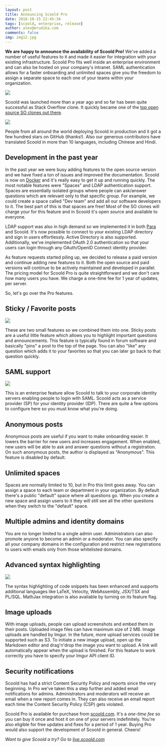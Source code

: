 ```yaml
---
layout: post
title: Announcing Scoold Pro
date: 2018-10-15 22:45:34
tags: [scoold, enterprise, release]
author: alex@erudika.com
comments: false
img: img12.jpg
---
```


**We are happy to announce the availability of Scoold Pro!** We've added a number of useful features to it and made it easier for integration with your existing infrastructure. Scoold Pro fits well inside an enterprise environment and can also be hosted on your company's intranet. SAML authentication allows for a faster onboarding and unlimited spaces give you the freedom to assign a separate space to each one of your teams within your organization.

<!-- more -->

![](https://erudika.com/assets/img/blogpost_media10.png)

Scoold was launched more than a year ago and so far has been quite successful as Stack Overflow clone. It quickly became one of the [top open source SO clones out there](https://meta.stackexchange.com/questions/2267/stack-exchange-clones). 

![](https://erudika.com/assets/img/pro_i18n.png)

People from all around the world deploying Scoold in production and it got a few hundred stars on GitHub (thanks!). Also our generous contributors have translated Scoold in more than 10 languages, including Chinese and Hindi.

## Development in the past year

In the past year we were busy adding features to the open source version and we have fixed a ton of issues and improved the documentation. Scoold is now on [Docker](https://hub.docker.com/r/erudikaltd/scoold/) and it's really easy to get it up and running quickly. The most notable features were "Spaces" and LDAP authentication support. Spaces are essentially isolated groups where people can ask/answer questions which are relevant only to that specific group. For example, we could create a space called "Dev team" and add all our software developers to it. The best part of this is that spaces are free! Most of the SO clones will charge your for this feature and in Scoold it's open source and available to everyone.  

LDAP support was also in high demand so we implemented it in both [Para](https://paraio.org) and Scoold. It's now possible to connect to your existing LDAP directory and sign in users effortlessly. Active Directory is also supported. Additionally, we've implemented OAuth 2.0 authentication so that your users can login through any OAuth/OpenID Connect identity provider. 

As feature requests started piling up, we decided to release a paid version and continue adding new features to it. Both the open source and paid versions will continue to be actively maintained and developed in parallel. The pricing model for Scoold Pro is quite straightforward and we don't care how many users you have. We charge a one-time fee for 1 year of updates, per server. 

So, let's go over the Pro features. 

## Sticky / Favorite posts

![](https://erudika.com/assets/img/pro_favs.png)


These are two small features so we combined them into one. Sticky posts are a useful little feature which allows you to highlight important questions and announcements. This feature is typically found in forum software and basically "pins" a post to the top of the page. You can also "like" any question which adds it to your favorites so that you can later go back to that question quickly.


## SAML support

![](https://erudika.com/assets/img/pro_saml.png)


This is an enterprise feature allow Scoold to talk to your corporate identity servers enabling people to login with SAML. Scoold acts as a service provider (SP) for your identity provider (IDP). There are quite a few options to configure here so you must know what you're doing. 


## Anonymous posts

Anonymous posts are useful if you want to make onboarding easier. It lowers the barrier for new users and increases engagement. When enabled, new users will be able to ask and answer questions without a registration. On such anonymous posts, the author is displayed as "Anonymous". This feature is disabled by default.

## Unlimited spaces

Spaces are normally limited to 10, but in Pro this limit goes away. You can assign a space to each team or department in your organization. By default there's a public "default" space where all questions go. When you create a new space and assign users to it they will still see all the other questions when they switch to the "default" space.

## Multiple admins and identity domains

You are no longer limited to a single admin user. Administrators can also promote anyone to become an admin or a moderator. You can also specify all your company domains in the configuration and restrict new registrations to users with emails only from those whitelisted domains.

## Advanced syntax highlighting

![](https://erudika.com/assets/img/pro_syntax.png)


The syntax highlighting of code snippets has been enhanced and supports additional languages like LaTeX, Velocity, WebAssembly, JSX/TSX and PL/SQL. MathJax integration is also available by turning on its feature flag. 


## Image uploads

With image uploads, people can upload screenshots and embed them in their posts. Uploaded image files can have maximum size of 2 MB. Image uploads are handled by Imgur. In the future, more upload services could be supported such as S3. To initiate a new image upload, open up the Markdown editor and drag'n'drop the image you want to upload. A link will automatically appear when the upload is finished. For this feature to work correctly you have to specify your Imgur API client ID.

## Security notifications

Scoold has had a strict Content Security Policy and reports since the very beginning. In Pro we've taken this a step further and added email notifications for admins. Administrators and moderators will receive an email when a new report comes in. They can also receive an email report each time the Content Security Policy (CSP) gets violated.

Scoold Pro is available for purchase from [scoold.com](https://scoold.com). It's a *one-time fee* so you can buy it once and host it on one of your servers indefinitely. You're also eligible for free updates and fixes for a period of 1 year. Buying Pro would also support the development of Scoold in general. Cheers!


*Want to give Scoold a try? Go to [live.scoold.com](https://live.scoold.com)*
